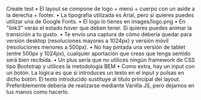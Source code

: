 Create test
• El layout se compone de logo + menú + cuerpo con un aside a la derecha + footer.
• La tipografía utilizada es Arial, pero si quieres puedes utilizar una de Google Fonts.
• El logo lo tienes en images/logo.png
• En "link3" verás el estado hover que deben tener. Si quieres puedes animar la transición a tu gusto.
• Te envío una captura de cómo debería quedar para versión desktop (resoluciones mayores a 1024px) y versión móvil (resoluciones menores a 500px).
• No hay pintada una versión de tablet (entre 500px y 1024px), cualquier aportación que creas que tenga sentido será bien recibida.
• Un plus sería que no utilices ningún framework de CSS tipo Bootstrap y utilices la metodología BEM
• Como extra, hay un input con un botón. La lógica es que si introduces un texto en el input y pulsas en dicho botón. El texto introducido sustituye al titulo principal del layout. Preferiblemente debería de realizarse mediante Vanilla JS, pero dejamos en tus manos como hacerlo.
